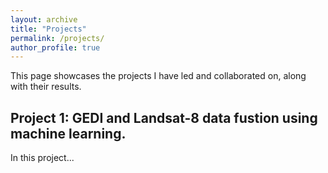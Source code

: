 ```yaml
---
layout: archive
title: "Projects"
permalink: /projects/
author_profile: true
---
```


This page showcases the projects I have led and collaborated on, along with their results.


## Project 1: GEDI and Landsat-8 data fustion using machine learning.
In this project...
